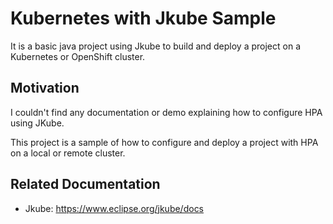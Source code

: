 Kubernetes with Jkube Sample
======

It is a basic java project using Jkube to build and deploy a project on a Kubernetes or OpenShift cluster.

Motivation
------

I couldn't find any documentation or demo explaining how to configure HPA using JKube.

This project is a sample of how to configure and deploy a project with HPA on a local or remote cluster.

Related Documentation
--------

* Jkube: https://www.eclipse.org/jkube/docs